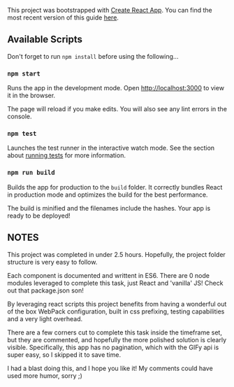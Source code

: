 This project was bootstrapped with [Create React App](https://github.com/facebookincubator/create-react-app).
You can find the most recent version of this guide [here](https://github.com/facebookincubator/create-react-app/blob/master/packages/react-scripts/template/README.md).

## Available Scripts

Don't forget to run `npm install` before using the following...

### `npm start`

Runs the app in the development mode.
Open [http://localhost:3000](http://localhost:3000) to view it in the browser.

The page will reload if you make edits.
You will also see any lint errors in the console.

### `npm test`

Launches the test runner in the interactive watch mode.
See the section about [running tests](#running-tests) for more information.

### `npm run build`

Builds the app for production to the `build` folder.
It correctly bundles React in production mode and optimizes the build for the best performance.

The build is minified and the filenames include the hashes.
Your app is ready to be deployed!

## NOTES
This project was completed in under 2.5 hours. Hopefully, the project folder structure is very easy to follow. 

Each component is documented and writtent in ES6. There are 0 node modules leveraged to complete this task, just React and 'vanilla' JS! Check out that package.json son! 

By leveraging react scripts this project benefits from having a wonderful out of the box WebPack configuration, built in css prefixing, testing capabilities and a very light overhead.

There are a few corners cut to complete this task inside the timeframe set, but they are commented, and hopefully the more polished solution is clearly visible. Specifically, this app has no pagination, which with the GIFy api is super easy, so I skipped it to save time. 

I had a blast doing this, and I hope you like it! My comments could have used more humor, sorry ;)